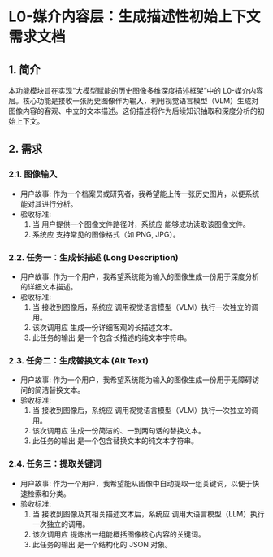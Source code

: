 # L0-媒介内容层：生成描述性初始上下文 需求文档

## 1. 简介

本功能模块旨在实现“大模型赋能的历史图像多维深度描述框架”中的 L0-媒介内容层。核心功能是接收一张历史图像作为输入，利用视觉语言模型（VLM）生成对图像内容的客观、中立的文本描述。这份描述将作为后续知识抽取和深度分析的初始上下文。

## 2. 需求

### 2.1. 图像输入

*   用户故事: 作为一个档案员或研究者，我希望能上传一张历史图片，以便系统能对其进行分析。
*   验收标准:
    1.  当 用户提供一个图像文件路径时，系统应 能够成功读取该图像文件。
    2.  系统应 支持常见的图像格式（如 PNG, JPG）。

### 2.2. 任务一：生成长描述 (Long Description)

*   用户故事: 作为一个用户，我希望系统能为输入的图像生成一份用于深度分析的详细文本描述。
*   验收标准:
    1.  当 接收到图像后，系统应 调用视觉语言模型（VLM）执行一次独立的调用。
    2.  该次调用应 生成一份详细客观的长描述文本。
    3.  此任务的输出 是一个包含长描述的纯文本字符串。

### 2.3. 任务二：生成替换文本 (Alt Text)

*   用户故事: 作为一个用户，我希望系统能为输入的图像生成一份用于无障碍访问的简洁替换文本。
*   验收标准:
    1.  当 接收到图像后，系统应 调用视觉语言模型（VLM）执行一次独立的调用。
    2.  该次调用应 生成一份简洁的、一到两句话的替换文本。
    3.  此任务的输出 是一个包含替换文本的纯文本字符串。

### 2.4. 任务三：提取关键词

*   用户故事: 作为一个用户，我希望能从图像中自动提取一组关键词，以便于快速检索和分类。
*   验收标准:
    1.  当 接收到图像及其相关描述文本后，系统应 调用大语言模型（LLM）执行一次独立的调用。
    2.  该次调用应 提炼出一组能概括图像核心内容的关键词。
    3.  此任务的输出 是一个结构化的 JSON 对象。

